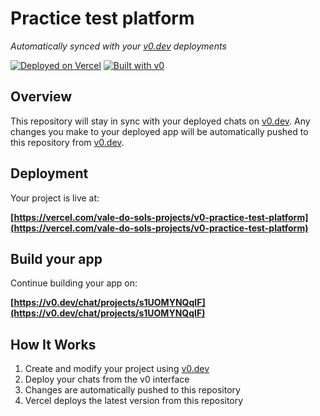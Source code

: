 # Practice test platform

*Automatically synced with your [v0.dev](https://v0.dev) deployments*

[![Deployed on Vercel](https://img.shields.io/badge/Deployed%20on-Vercel-black?style=for-the-badge&logo=vercel)](https://vercel.com/vale-do-sols-projects/v0-practice-test-platform)
[![Built with v0](https://img.shields.io/badge/Built%20with-v0.dev-black?style=for-the-badge)](https://v0.dev/chat/projects/s1UOMYNQqIF)

## Overview

This repository will stay in sync with your deployed chats on [v0.dev](https://v0.dev).
Any changes you make to your deployed app will be automatically pushed to this repository from [v0.dev](https://v0.dev).

## Deployment

Your project is live at:

**[https://vercel.com/vale-do-sols-projects/v0-practice-test-platform](https://vercel.com/vale-do-sols-projects/v0-practice-test-platform)**

## Build your app

Continue building your app on:

**[https://v0.dev/chat/projects/s1UOMYNQqIF](https://v0.dev/chat/projects/s1UOMYNQqIF)**

## How It Works

1. Create and modify your project using [v0.dev](https://v0.dev)
2. Deploy your chats from the v0 interface
3. Changes are automatically pushed to this repository
4. Vercel deploys the latest version from this repository